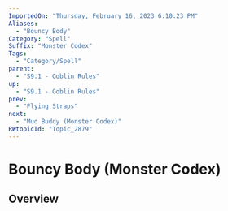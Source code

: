 ```yaml
---
ImportedOn: "Thursday, February 16, 2023 6:10:23 PM"
Aliases:
  - "Bouncy Body"
Category: "Spell"
Suffix: "Monster Codex"
Tags:
  - "Category/Spell"
parent:
  - "S9.1 - Goblin Rules"
up:
  - "S9.1 - Goblin Rules"
prev:
  - "Flying Straps"
next:
  - "Mud Buddy (Monster Codex)"
RWtopicId: "Topic_2879"
---
```

# Bouncy Body (Monster Codex)
## Overview
